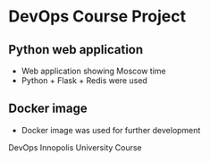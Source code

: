 # DevOps Course Project

## Python web application

- Web application showing Moscow time
- Python + Flask + Redis were used

## Docker image

- Docker image was used for further development


DevOps Innopolis University Course
